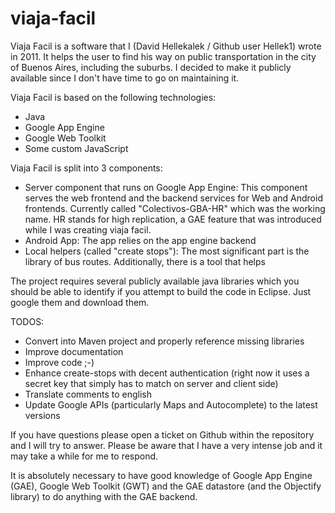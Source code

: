 # viaja-facil

Viaja Facil is a software that I (David Hellekalek / Github user Hellek1) wrote in 2011. It helps the user to find his way on public transportation in the city of Buenos Aires, including the suburbs.
I decided to make it publicly available since I don't have time to go on maintaining it.

Viaja Facil is based on the following technologies:
* Java
* Google App Engine
* Google Web Toolkit
* Some custom JavaScript

Viaja Facil is split into 3 components:
* Server component that runs on Google App Engine: This component serves the web frontend and the backend services for Web and Android frontends. Currently called "Colectivos-GBA-HR" which was the working name. HR stands for high replication, a GAE feature that was introduced while I was creating viaja facil.
* Android App: The app relies on the app engine backend
* Local helpers (called "create stops"): The most significant part is the library of bus routes. Additionally, there is a tool that helps 

The project requires several publicly available java libraries which you should be able to identify if you attempt to build the code in Eclipse. Just google them and download them.

TODOS:
* Convert into Maven project and properly reference missing libraries
* Improve documentation
* Improve code ;-)
* Enhance create-stops with decent authentication (right now it uses a secret key that simply has to match on server and client side)
* Translate comments to english
* Update Google APIs (particularly Maps and Autocomplete) to the latest versions

If you have questions please open a ticket on Github within the repository and I will try to answer. Please be aware that I have a very intense job and it may take a while for me to respond.

It is absolutely necessary to have good knowledge of Google App Engine (GAE), Google Web Toolkit (GWT) and the GAE datastore (and the Objectify library) to do anything with the GAE backend.